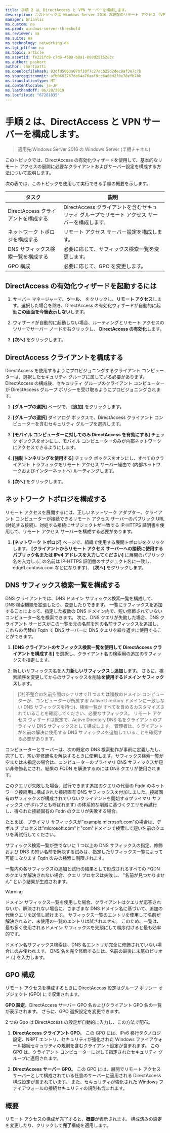 ```yaml
---
title: 手順 2 は、DirectAccess と VPN サーバーを構成します。
description: このトピックは Windows Server 2016 の既存のリモート アクセス (VPN) のデプロイ ガイド追加 DirectAccess の一部です。
manager: brianlic
ms.custom: na
ms.prod: windows-server-threshold
ms.reviewer: na
ms.suite: na
ms.technology: networking-da
ms.tgt_pltfrm: na
ms.topic: article
ms.assetid: fe221fc9-c7d9-4508-b8a1-000d2515283c
ms.author: pashort
author: shortpatti
ms.openlocfilehash: 83dfd5663a07bf10f7c27acb25d2dec9af3e7c7b
ms.sourcegitcommit: afb0602767de64a76aaf9ce6a60d2f0e78efb78b
ms.translationtype: MT
ms.contentlocale: ja-JP
ms.lasthandoff: 06/20/2019
ms.locfileid: "67281835"
---
```

#  <a name="step-2-configure-the-directaccess-vpn-server"></a>手順 2 は、DirectAccess と VPN サーバーを構成します。

>適用先:Windows Server 2016 の Windows Server (半期チャネル)

このトピックでは、DirectAccess の有効化ウィザードを使用して、基本的なリモート アクセスの展開に必要なクライアントおよびサーバー設定を構成する方法について説明します。

次の表では、このトピックを使用して実行できる手順の概要を示します。

|タスク       |説明|
|-----------|-----------|
|DirectAccess クライアントを構成する|DirectAccess クライアントを含むセキュリティ グループでリモート アクセス サーバーを構成します。|
|ネットワーク トポロジを構成する|リモート アクセス サーバー設定を構成します。|
|DNS サフィックス検索一覧を構成する|必要に応じて、サフィックス検索一覧を変更します。|
|GPO 構成|必要に応じて、GPO を変更します。|

## <a name="to-start-the-enable-directacces-wizard"></a>DirectAccess の有効化ウィザードを起動するには

1. サーバー マネージャーで、**ツール**、 をクリックし、**リモート アクセス**します。選択した場合を除き、DirectAccess の有効化ウィザードが自動的に起動**この画面を今後表示しない**します。 

2. ウィザードが自動的に起動しない場合、ルーティングとリモート アクセスのツリーでサーバー ノードを右クリックし、 **DirectAccess の有効化**します。

3. **[次へ]** をクリックします。

## <a name="configure-directaccess-clients"></a>DirectAccess クライアントを構成する

DirectAccess を使用するようにプロビジョニングするクライアント コンピューターは、選択したセキュリティ グループに属している必要があります。 DirectAccess の構成後、セキュリティ グループのクライアント コンピューターが DirectAccess グループ ポリシーを受け取るようにプロビジョニングされます。

1. **[グループの選択]** ページで、 **[追加]** をクリックします。

2. **[グループの選択]** ダイアログ ボックスで、DirectAccess クライアント コンピューターを含むセキュリティ グループを選択します。

3. **[モバイル コンピューターに対してのみ DirectAccess を有効にする]** チェック ボックスをオンにし、モバイル コンピューターのみが内部ネットワークにアクセスできるようにします。

4. **[強制トンネリングを使用する]** チェック ボックスをオンにし、すべてのクライアント トラフィックをリモート アクセス サーバー経由で (内部ネットワークおよびインターネットへ) ルーティングします。

5. **[次へ]** をクリックします。

## <a name="configure-the-network-topology"></a>ネットワーク トポロジを構成する

リモート アクセスを展開するには、正しいネットワーク アダプター、クライアント コンピューターが接続できるリモート アクセス サーバーのパブリック URL (対処する接続)、対処する接続にサブジェクトが一致する IP-HTTPS 証明書を使用して、リモート アクセス サーバーを構成する必要があります。

1. **[ネットワーク トポロジ]** ページで、組織で使用する展開トポロジをクリックします。 **[クライアントからリモート アクセス サーバーへの接続に使用するパブリック名または IPv4 アドレスを入力してください]** に展開のパブリック名を入力し (この名前は IP-HTTPS 証明書のサブジェクト名に一致し、edge1.contoso.com などになります)、 **[次へ]** をクリックします。

## <a name="configure-the-dns-suffix-search-list"></a>DNS サフィックス検索一覧を構成する

DNS クライアントでは、DNS ドメイン サフィックス検索一覧を構成して、DNS 検索機能を拡張したり、変更したりできます。 一覧にサフィックスを追加することによって、指定した複数の DNS ドメイン内で、短い修飾されていないコンピューター名を検索できます。 次に、DNS クエリが失敗した場合、DNS クライアント サービスがこの一覧を元の名前を別の名前サフィックスを追加し、これらの代替の Fqdn で DNS サーバーに DNS クエリを繰り返すに使用することができます。

1. **[DNS クライアントのサフィックス検索一覧を使用して DirectAccess クライアントを構成する]** を選択し、クライアント名の検索用の追加のサフィックスを指定します。

2. 新しいサフィックス名を入力**新しいサフィックス**し**追加**します。 さらに、検索順序を変更してからのサフィックスを削除**を使用するドメイン サフィックス**します。

>[注]不整合の名前空間のシナリオで\(1 つまたは複数のドメイン コンピューターが、コンピューターが所属する Active Directory ドメインに一致しない DNS サフィックスを持つ\)、検索一覧が すべてを含めるカスタマイズされていることを確認してください、必要なサフィックス。 リモート アクセス ウィザードは既定で、Active Directory DNS 名をクライアントのプライマリ DNS サフィックスとして構成します。 管理者は、クライアントが名前の解決に使用する DNS サフィックスを追加していることを確認する必要があります。

コンピューターとサーバーは、次の既定の DNS 検索動作が事前に定義したし、完了して、短い非修飾名を解決するときに使用します。サフィックス検索一覧が空または未指定の場合は、コンピューターのプライマリ DNS サフィックスが短い非修飾名にされ、結果の FQDN を解決するのには DNS クエリが使用されます。 

このクエリが失敗した場合、試行できます追加のクエリの代替の Fqdn のネットワーク接続用に構成された接続固有 DNS サフィックスを付加しました。接続固有のサフィックスが構成されていないクライアントを開始するプライマリ サフィックス (デボルブとも呼ばれます) の体系的な削減に基づくクエリを再試行し、得られた接続固有の Fqdn のクエリが失敗する場合。

たとえば、プライマリ サフィックスが"example.microsoft.com"の場合は、デボルブ プロセスは"microsoft.com"と"com"ドメインで検索して短い名前のクエリを再試行してください。

サフィックス検索一覧が空でないに 1 つ以上の DNS サフィックスの指定、修飾および DNS の短い名前を解決する試みは、指定したサフィックス一覧によって可能になります Fqdn のみの検索に制限されます。 

一覧内の各サフィックスの追加と試行の結果として形成されるすべての FQDN のクエリが解決されない場合、クエリ プロセスは失敗し、 "名前が見つかりません" という結果が生成されます。 

> [!WARNING]
> ドメイン サフィックス一覧を使用した場合、クライアントはクエリが応答されないか、解決されない場合に、さまざまな DNS ドメイン名に基づいて、追加の代替クエリを送信し続けます。 サフィックス一覧のエントリを使用して名前が解決されると、未使用の一覧のエントリは試されません。 このため、一覧は、最も多く使用されるドメイン サフィックスを先頭にして順序付けると最も効率的です。
> 
> ドメイン名サフィックス検索は、DNS 名エントリが完全に修飾されていない場合にのみ使われます。 DNS 名を完全修飾するには、名前の最後に末尾のピリオド (.) を入力します。

## <a name="gpo-configuration"></a>GPO 構成

リモート アクセスを構成するときに DirectAccess 設定はグループ ポリシー オブジェクト (GPO) にで収集されます。 

**GPO 設定**、DirectAccess サーバー GPO 名およびクライアント GPO 名の一覧が表示されます。 さらに、GPO 選択設定を変更できます。

2 つの Gpo は DirectAccess の設定が自動的に入力し、この方法で配布。

1. **DirectAccess クライアント GPO**。 この GPO には、IPv6 移行テクノロジ設定、NRPT エントリ、セキュリティが強化された Windows ファイアウォール接続セキュリティの規則を含むクライアント設定が含まれます。 この GPO は、クライアント コンピューターに対して指定されたセキュリティ グループに適用されます。

2. **DirectAccess サーバー GPO**。 この GPO には、展開でリモート アクセス サーバーとして構成されている任意のサーバーに適用される DirectAccess 構成設定が含まれています。 また、セキュリティが強化された Windows ファイアウォールの接続セキュリティの規則も含まれます。

## <a name="summary"></a>概要

リモート アクセスの構成が完了すると、**概要**が表示されます。 構成済みの設定を変更したり、クリックして**完了**構成を適用します。
